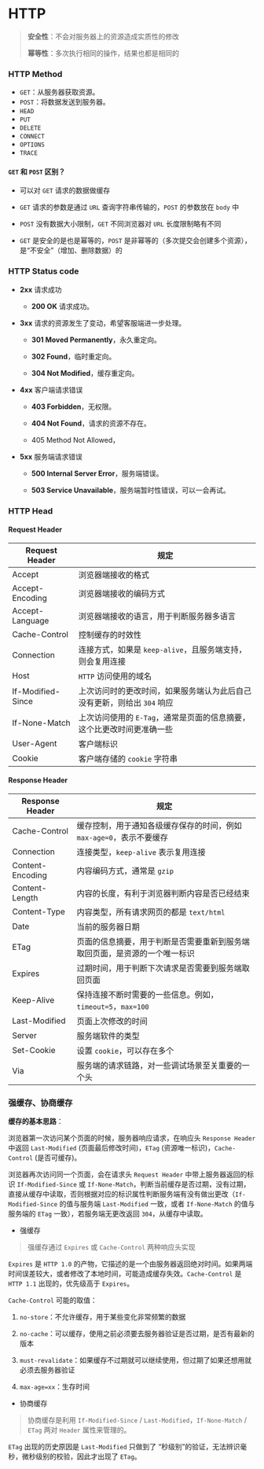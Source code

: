 # HTTP

> **安全性**：不会对服务器上的资源造成实质性的修改
>
> **幂等性**：多次执行相同的操作，结果也都是相同的



### HTTP Method

* `GET`：从服务器获取资源。
* `POST`：将数据发送到服务器。
* `HEAD`
* `PUT`
* `DELETE`
* `CONNECT`
* `OPTIONS`
* `TRACE`



#### `GET` 和 `POST` 区别？

* 可以对 `GET` 请求的数据做缓存

* `GET` 请求的参数是通过 `URL` 查询字符串传输的，`POST` 的参数放在 `body` 中

* `POST` 没有数据大小限制，`GET` 不同浏览器对 `URL` 长度限制略有不同

* `GET` 是安全的是也是幂等的，`POST` 是非幂等的（多次提交会创建多个资源），是“不安全”（增加、删除数据）的



### HTTP Status code

* **2xx** 请求成功

  * **200 OK** 请求成功。

* **3xx** 请求的资源发生了变动，希望客服端进一步处理。

  * **301 Moved Permanently**，永久重定向。

  * **302 Found**，临时重定向。

  * **304 Not Modified**，缓存重定向。

* **4xx** 客户端请求错误 

  * **403 Forbidden**，无权限。

  * **404 Not Found**，请求的资源不存在。

  * 405 Method Not Allowed，

* **5xx** 服务端请求错误

  * **500 Internal Server Error**，服务端错误。

  * **503 Service Unavailable**，服务端暂时性错误，可以一会再试。



### HTTP Head

#### Request Header

| Request Header    | 规定                                                         |
| ----------------- | ------------------------------------------------------------ |
| Accept            | 浏览器端接收的格式                                           |
| Accept-Encoding   | 浏览器端接收的编码方式                                       |
| Accept-Language   | 浏览器端接收的语言，用于判断服务器多语言                     |
| Cache-Control     | 控制缓存的时效性                                             |
| Connection        | 连接方式，如果是 `keep-alive`，且服务端支持，则会复用连接    |
| Host              | `HTTP` 访问使用的域名                                        |
| If-Modified-Since | 上次访问时的更改时间，如果服务端认为此后自己没有更新，则给出 `304` 响应 |
| If-None-Match     | 上次访问使用的 `E-Tag`，通常是页面的信息摘要，这个比更改时间更准确一些 |
| User-Agent        | 客户端标识                                                   |
| Cookie            | 客户端存储的 `cookie` 字符串                                 |



#### Response Header

| Response Header  | 规定                                                         |
| ---------------- | ------------------------------------------------------------ |
| Cache-Control    | 缓存控制，用于通知各级缓存保存的时间，例如 `max-age=0`，表示不要缓存 |
| Connection       | 连接类型，`keep-alive` 表示复用连接                          |
| Content-Encoding | 内容编码方式，通常是 `gzip`                                  |
| Content-Length   | 内容的长度，有利于浏览器判断内容是否已经结束                 |
| Content-Type     | 内容类型，所有请求网页的都是 `text/html`                     |
| Date             | 当前的服务器日期                                             |
| ETag             | 页面的信息摘要，用于判断是否需要重新到服务端取回页面，是资源的一个唯一标识 |
| Expires          | 过期时间，用于判断下次请求是否需要到服务端取回页面           |
| Keep-Alive       | 保持连接不断时需要的一些信息。例如，`timeout=5`，`max=100`   |
| Last-Modified    | 页面上次修改的时间                                           |
| Server           | 服务端软件的类型                                             |
| Set-Cookie       | 设置 `cookie`，可以存在多个                                  |
| Via              | 服务端的请求链路，对一些调试场景至关重要的一个头             |



### 强缓存、协商缓存

**缓存的基本思路**：

浏览器第一次访问某个页面的时候，服务器响应请求，在响应头 `Response Header` 中返回 `Last-Modified` (页面最后修改时间)，`ETag` (资源唯一标识)，`Cache-Control` (是否可缓存)。

浏览器再次访问同一个页面，会在请求头 `Request Header` 中带上服务器返回的标识 `If-Modified-Since` 或 `If-None-Match`，判断当前缓存是否过期，没有过期，直接从缓存中读取，否则根据对应的标识属性判断服务端有没有做出更改（`If-Modified-Since` 的值与服务端 `Last-Modified` 一致，或者 `If-None-Match` 的值与服务端的 `ETag` 一致），若服务端无更改返回 `304`，从缓存中读取。



* 强缓存

> 强缓存通过 `Expires` 或 `Cache-Control` 两种响应头实现

`Expires` 是 `HTTP 1.0` 的产物，它描述的是一个由服务器返回绝对时间。如果两端时间误差较大，或者修改了本地时间，可能造成缓存失效。`Cache-Control` 是 `HTTP 1.1` 出现的，优先级高于 `Expires`。

`Cache-Control` 可能的取值：

1. `no-store`：不允许缓存，用于某些变化非常频繁的数据

2. `no-cache`：可以缓存，使用之前必须要去服务器验证是否过期，是否有最新的版本

3. `must-revalidate`：如果缓存不过期就可以继续使用，但过期了如果还想用就必须去服务器验证

4. `max-age=xx`：生存时间



* 协商缓存

> 协商缓存是利用 `If-Modified-Since` / `Last-Modified`，`If-None-Match` / `ETag` 两对 `Header` 属性来管理的。



`ETag` 出现的历史原因是 `Last-Modified` 只做到了 “秒级别”的验证，无法辨识毫秒，微秒级别的校验，因此才出现了 `ETag`。


